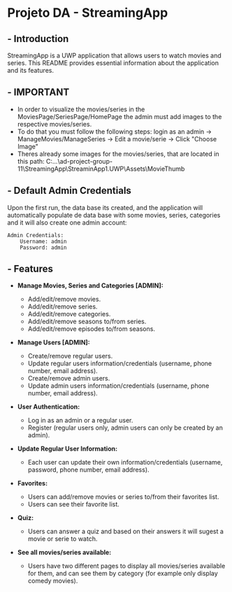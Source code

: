 # Projeto DA - StreamingApp

## - Introduction

StreamingApp is a UWP application that allows users to watch movies and series. This README provides essential information about the application and its features.

## - IMPORTANT

 - In order to visualize the movies/series in the MoviesPage/SeriesPage/HomePage the admin must add images to the respective movies/series.
 - To do that you must follow the following steps: login as an admin -> ManageMovies/ManageSeries -> Edit a movie/serie -> Click "Choose Image"
 - Theres already some images for the movies/series, that are located in this path: C:...\ad-project-group-11\StreamingApp\StreaminApp1.UWP\Assets\MovieThumb 

## - Default Admin Credentials

Upon the first run, the data base its created, and the application will automatically populate de data base with some movies, series, categories and it will also create one admin account:

    Admin Credentials:
        Username: admin
        Password: admin

## - Features

- **Manage Movies, Series and Categories [ADMIN]:**
  - Add/edit/remove movies.
  - Add/edit/remove series.
  - Add/edit/remove categories.
  - Add/edit/remove seasons to/from series.
  - Add/edit/remove episodes to/from seasons.

- **Manage Users [ADMIN]:**
  - Create/remove regular users.
  - Update regular users information/credentials (username, phone number, email address).
  - Create/remove admin users.
  - Update admin users information/credentials (username, phone number, email address).
  
- **User Authentication:**
  - Log in as an admin or a regular user.
  - Register (regular users only, admin users can only be created by an admin).

- **Update Regular User Information:**
  - Each user can update their own information/credentials (username, password, phone number, email address).

- **Favorites:**
  - Users can add/remove movies or series to/from their favorites list.
  - Users can see their favorite list.

- **Quiz:**
  - Users can answer a quiz and based on their answers it will sugest a movie or serie to watch.

- **See all movies/series available:**
  - Users have two different pages to display all movies/series available for them, and can see them by category (for example only display comedy movies).
